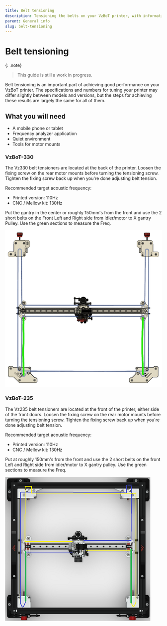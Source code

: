```yaml
---
title: Belt tensioning
description: Tensioning the belts on your VzBoT printer, with information and how-to videos.
parent: General info
slug: belt-tensioning
---
```


# Belt tensioning

{: .note}
> This guide is still a work in progress.

Belt tensioning is an important part of achieving good performance on your VzBoT printer. The specifications and numbers for tuning your printer may differ slightly between models and versions, but the steps for achieving these results are largely the same for all of them.

## What you will need

- A mobile phone or tablet
- Frequency analyzer application
- Quiet environment
- Tools for motor mounts

### VzBoT-330

The Vz330 belt tensioners are located at the back of the printer. Loosen the fixing screw on the rear motor mounts before turning the tensioning screw. Tighten the fixing screw back up when you're done adjusting belt tension.

Recommended target acoustic frequency:

- Printed version: 110Hz
- CNC / Mellow kit: 130Hz

Put the gantry in the center or roughly 150mm's from the front and use the 2 short belts on the Front Left and Right side from Idler/motor to X gantry Pulley. Use the green sections to measure the Freq.

![Belt_Tenstion](../assets/images/general/electronics/belt_tension330.png)

### VzBoT-235

The Vz235 belt tensioners are located at the front of the printer, either side of the front doors. Loosen the fixing screw on the rear motor mounts before turning the tensioning screw. Tighten the fixing screw back up when you're done adjusting belt tension.

Recommended target acoustic frequency:

- Printed version: 110Hz
- CNC / Mellow kit: 130Hz

Put  at roughly 150mm's from the front and use the 2 short belts on the front Left and Right side from idler/motor to X gantry pulley. Use the green sections to measure the Freq.

![Belt_Tenstion2](../assets/images/general/electronics/belt_tension235.png)
